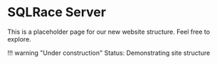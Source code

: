 # SQLRace Server

This is a placeholder page for our new website structure. Feel free to explore.

!!! warning "Under construction"
    Status: Demonstrating site structure
